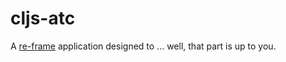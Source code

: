 # cljs-atc

A [re-frame](https://github.com/Day8/re-frame) application designed to ... well, that part is up to you.
